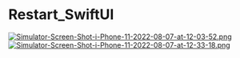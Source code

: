 # Restart_SwiftUI

[![Simulator-Screen-Shot-i-Phone-11-2022-08-07-at-12-03-52.png](https://i.postimg.cc/jST5ZwLm/Simulator-Screen-Shot-i-Phone-11-2022-08-07-at-12-03-52.png)](https://postimg.cc/4m8s33vQ)
[![Simulator-Screen-Shot-i-Phone-11-2022-08-07-at-12-33-18.png](https://i.postimg.cc/Z5Jb6GQh/Simulator-Screen-Shot-i-Phone-11-2022-08-07-at-12-33-18.png)](https://postimg.cc/BXwf0Vsh)

